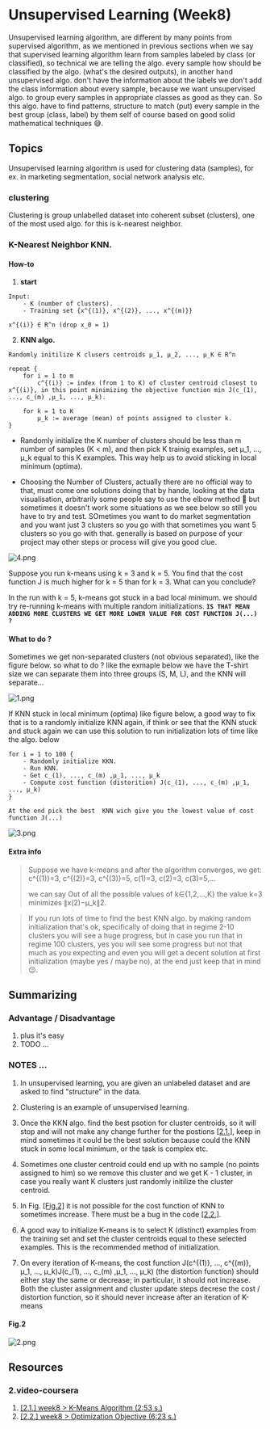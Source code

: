 # Unsupervised Learning (Week8)
Unsupervised learning algorithm, are different by many points from supervised algorithm, as we mentioned in previous sections when we say that supervised learning algorithm learn from samples labeled by class (or classified), so technical we are telling the algo.  every sample how should be classified by the algo. (what's the desired outputs), in another hand unsupervised algo. don't have the information about the labels we don't add the class information about every sample, because we want unsupervised algo. to group every samples in appropriate classes as good as they can. So this algo. have to find patterns, structure to match (put) every sample in the best group (class, label) by them self of course based on good solid mathematical techniques 😅.

## Topics
Unsupervised learning algorithm is used for clustering data (samples), for ex. in marketing segmentation, social network analysis etc.


### clustering
Clustering is group unlabelled dataset into coherent subset (clusters), one of the most used algo. for this is k-nearest neighbor.


### K-Nearest Neighbor KNN.

#### How-to

1. **start**

```
Input:
    - K (number of clusters).
    - Training set {x^{(1)}, x^{(2)}, ..., x^{(m)}}

x^{(i)} ∈ R^n (drop x_0 = 1)
```

2. **KNN algo.**

```
Randomly initilize K clusers centroids μ_1, μ_2, ..., μ_K ∈ R^n

repeat {
    for i = 1 to m
        c^{(i)} := index (from 1 to K) of cluster centroid closest to x^{(i)}, in this point minimizing the objective function min J(c_(1), ..., c_(m) ,μ_1, ..., μ_k).

    for k = 1 to K
        μ_k := average (mean) of points assigned to cluster k.
}
```

+ Randomly initialize the K number of clusters should be less than m number of samples (K < m), and then pick K trainig examples, set μ_1, ..., μ_k equal to this K examples. This way help us to avoid sticking in local minimum (optima).

+ Choosing the Number of Clusters, actually there are no official way to that, must come one solutions doing that by hande, looking at the data visualisation,  arbitrarily some people say to use the elbow method 💪 but sometimes it doesn't work some situations as we see below so still you have to try and test. SOmetimes you want to do market segmentation and you want just 3 clusters so you go with that sometimes you want 5 clusters so you go with that. generally is based on purpose of your project may  other steps or process will give you good clue.

![4.png](imgs/4.png)


Suppose you run k-means using k = 3 and k = 5. You find that the cost function J is much higher for k = 5 than for k = 3. What can you conclude?

In the run with k = 5, k-means got stuck in a bad local minimum. we should try re-running k-means with multiple random initializations. **`IS THAT MEAN ADDING MORE CLUSTERS WE GET MORE LOWER VALUE FOR COST FUNCTION J(...) ?`**


#### What to do ?

Sometimes we get non-separated clusters (not obvious separated), like the figure below. so what to do ? like the exmaple below we have the T-shirt size we can separate them into three groups (S, M, L), and the KNN will separate...

![1.png](imgs/1.png)



If KNN stuck in local minimum (optima) like figure below, a good way to fix that is to a randomly initialize KNN again, if think or see that the KNN stuck and stuck again we can use this solution to run initialization lots of time like the algo. below

```
for i = 1 to 100 {
    - Randomly initialize KKN.
    - Run KNN.
    - Get c_(1), ..., c_(m) ,μ_1, ..., μ_k
    - Compute cost function (distorition) J(c_(1), ..., c_(m) ,μ_1, ..., μ_k)
}

At the end pick the best  KNN wich give you the lowest value of cost function J(...)
```

![3.png](imgs/3.png)

#### Extra info

> Suppose we have k-means and after the algorithm converges, we get: c^{(1)}=3, c^{(2)}=3, c^{(3)}=5, c(1)=3, c(2)=3, c(3)=5,…
>
> we can say Out of all the possible values of k∈{1,2,…,K} the value k=3 minimizes ∥x(2)−μ_k∥2.
>


> If you run lots of time to find the best KNN algo. by making random initialization that's ok, specifically of doing that in regime 2-10 clusters
> you will see a huge progress, but in case you run that in regime 100 clusters, yes you will see some progress but not that much as you expecting and even you will get a decent solution at first initialization (maybe yes / maybe no), at the end just keep that in mind 😉.
>

## Summarizing


### Advantage / Disadvantage

1. plus it's easy
2. TODO ...

### NOTES ...

1. In unsupervised learning, you are given an unlabeled dataset and are asked to find "structure" in the data.
2. Clustering is an example of unsupervised learning.
3. Once the KKN algo. find the best psotion for cluster centroids, so it will stop and will not make any change further for the postions [[2.1.]](#2.video-coursera), keep in mind sometimes it could be the best solution because could the KNN stuck in some  local minimum, or the task is complex etc.
4. Sometimes one cluster centroid could end up with no sample (no points assigned to him) so we remove this cluster and we get K - 1 cluster, in case you really want K clusters just randomly initilize the cluster centroid.
5. In Fig. [[Fig.2]](#Fig.2) it is not possible for the cost function of KNN to sometimes increase. There must be a bug in the code [[2.2.]](#2.video-coursera).
6. A good way to initialize K-means is to select K (distinct) examples from the training set and set the cluster centroids equal to these selected examples. This is the recommended method of initialization.

7. On every iteration of K-means, the cost function J(c^{(1)}, ..., c^{(m)},  μ_1, ..., μ_k)J(c_(1), ..., c_(m) ,μ_1, ..., μ_k) (the distortion function) should either stay the same or decrease; in particular, it should not increase. Both the cluster assignment and cluster update steps decrese the cost / distortion function, so it should never increase after an iteration of K-means


#### Fig.2
![2.png](imgs/2.png)

## Resources

### 2.video-coursera
1. [[2.1.] week8 > K-Means Algorithm (2:53 s.) ](https://www.coursera.org/learn/machine-learning/lecture/93VPG/k-means-algorithm)
1. [[2.2.] week8 > Optimization Objective (6:23 s.) ](https://www.coursera.org/learn/machine-learning/lecture/93VPG/k-means-algorithm)